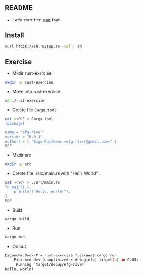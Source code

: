 ## README

* Let's start first [rust](https://doc.rust-lang.org/1.0.0/book/hello-cargo.html) fast.


## Install

```bash
curl https://sh.rustup.rs -sSf | sh
```

## Exercise
 
* Mkdir rust-exercise

```bash
mkdir -p rust-exercise
```

* Move into rust-exercise

```bash
cd ./rust-exercise
```

* Create file `Cargo.toml`

```bash
cat <<EOF > Cargo.toml
[package]

name = "efg-river"
version = "0.0.1"
authors = [ "Eigo Fujikawa <efg.river@gmail.com>" ]
EOF
```

* Mkdir src

```bash
mkdir -p src
```

* Create file ./src/main.rs with "Hello World" .

```bash
cat <<EOF > ./src/main.rs
fn main() {
    println!("Hello, world!");
}
EOF
```

* Build

```bash
cargo build
```

* Run

```bash
cargo run
```

* Output

```bash
EigonoMacBook-Pro:rust-exercise fujikawa$ cargo run
    Finished dev [unoptimized + debuginfo] target(s) in 0.05s
     Running `target/debug/efg-river`
Hello, world!
```


